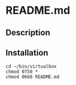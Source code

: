 # README.md

## Description

## Installation

```shell
cd ~/bin/virtualbox
chmod 0750 *
chmod 0660 README.md
